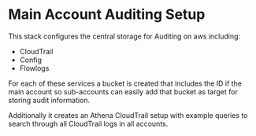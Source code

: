 # Main Account Auditing Setup

This stack configures the central storage for Auditing on aws including:

* CloudTrail
* Config
* Flowlogs

For each of these services a bucket is created that includes the ID if the main account so sub-accounts can easily
add that bucket as target for storing audit information.

Additionally it creates an Athena CloudTrail setup with example queries to search through all CloudTrail logs
in all accounts.